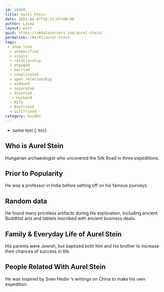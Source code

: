```yaml
---
id: 16460
title: Aurel Stein
date: 2021-04-07T18:15:07+00:00
author: Laima
layout: post
guid: https://ukdataservers.com/aurel-stein/
permalink: /04/07/aurel-stein
tags:
 - show love
  - unspecified
  - single
  - relationship
  - engaged
  - married
  - complicated
  - open relationship
  - widowed
  - separated
  - divorced
   - Husband
  - Wife
  - Boyfriend
  - Girlfriend
category: Guides
---
```


* some text
{: toc}


## Who is Aurel Stein
                  
                  
                  
Hungarian archaeologist who uncovered the Silk Road in three expeditions.
                  
              
            
              
            
                
                
                
## Prior to Popularity
                  
                  
                  
He was a professor in India before setting off on his famous journeys.
                  
              
            
              
            
                
                
                
## Random data
                  
                  
                  
He found many priceless artifacts during his exploration, including ancient Buddhist arts and tablets inscribed with ancient business deals.
                  
              
            
              
            
                
                
                
## Family & Everyday Life of Aurel Stein
                  
                  
                  
His parents were Jewish, but baptized both him and his brother to increase their chances of success in life.
                  
              
            
              
            
                
                
                
## People Related With Aurel Stein
                  
                  
                  
He was inspired by Sven Hedin &#8216;s writings on China to make his own expedition.
                  
              
            
              
            
                
              
            
              
              
            
            
              
            
          
          
          